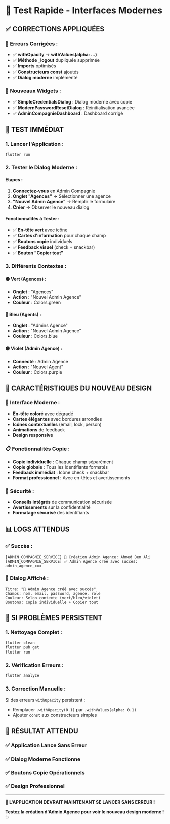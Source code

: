 # 🚀 Test Rapide - Interfaces Modernes

## ✅ **CORRECTIONS APPLIQUÉES**

### **🔧 Erreurs Corrigées :**
- ✅ **withOpacity** → **withValues(alpha: ...)**
- ✅ **Méthode _logout** dupliquée supprimée
- ✅ **Imports** optimisés
- ✅ **Constructeurs const** ajoutés
- ✅ **Dialog moderne** implémenté

### **📱 Nouveaux Widgets :**
- ✅ **SimpleCredentialsDialog** : Dialog moderne avec copie
- ✅ **ModernPasswordResetDialog** : Réinitialisation avancée
- ✅ **AdminCompagnieDashboard** : Dashboard corrigé

## 🎯 **TEST IMMÉDIAT**

### **1. Lancer l'Application :**
```bash
flutter run
```

### **2. Tester le Dialog Moderne :**

#### **Étapes :**
1. **Connectez-vous** en Admin Compagnie
2. **Onglet "Agences"** → Sélectionner une agence
3. **"Nouvel Admin Agence"** → Remplir le formulaire
4. **Créer** → Observer le nouveau dialog

#### **Fonctionnalités à Tester :**
- ✅ **En-tête vert** avec icône
- ✅ **Cartes d'information** pour chaque champ
- ✅ **Boutons copie** individuels
- ✅ **Feedback visuel** (check + snackbar)
- ✅ **Bouton "Copier tout"**

### **3. Différents Contextes :**

#### **🟢 Vert (Agences) :**
- **Onglet** : "Agences"
- **Action** : "Nouvel Admin Agence"
- **Couleur** : Colors.green

#### **🔵 Bleu (Agents) :**
- **Onglet** : "Admins Agence"
- **Action** : "Nouvel Admin Agence"
- **Couleur** : Colors.blue

#### **🟣 Violet (Admin Agence) :**
- **Connecté** : Admin Agence
- **Action** : "Nouvel Agent"
- **Couleur** : Colors.purple

## 🎨 **CARACTÉRISTIQUES DU NOUVEAU DESIGN**

### **💎 Interface Moderne :**
- **En-tête coloré** avec dégradé
- **Cartes élégantes** avec bordures arrondies
- **Icônes contextuelles** (email, lock, person)
- **Animations** de feedback
- **Design responsive**

### **📋 Fonctionnalités Copie :**
- **Copie individuelle** : Chaque champ séparément
- **Copie globale** : Tous les identifiants formatés
- **Feedback immédiat** : Icône check + snackbar
- **Format professionnel** : Avec en-têtes et avertissements

### **🔐 Sécurité :**
- **Conseils intégrés** de communication sécurisée
- **Avertissements** sur la confidentialité
- **Formatage sécurisé** des identifiants

## 📊 **LOGS ATTENDUS**

### **✅ Succès :**
```
[ADMIN_COMPAGNIE_SERVICE] 👤 Création Admin Agence: Ahmed Ben Ali
[ADMIN_COMPAGNIE_SERVICE] ✅ Admin Agence créé avec succès: admin_agence_xxx
```

### **🎨 Dialog Affiché :**
```
Titre: "🎉 Admin Agence créé avec succès"
Champs: nom, email, password, agence, role
Couleur: Selon contexte (vert/bleu/violet)
Boutons: Copie individuelle + Copier tout
```

## 🔧 **SI PROBLÈMES PERSISTENT**

### **1. Nettoyage Complet :**
```bash
flutter clean
flutter pub get
flutter run
```

### **2. Vérification Erreurs :**
```bash
flutter analyze
```

### **3. Correction Manuelle :**
Si des erreurs `withOpacity` persistent :
- Remplacer `.withOpacity(0.1)` par `.withValues(alpha: 0.1)`
- Ajouter `const` aux constructeurs simples

## 🎉 **RÉSULTAT ATTENDU**

### **✅ Application Lance Sans Erreur**
### **✅ Dialog Moderne Fonctionne**
### **✅ Boutons Copie Opérationnels**
### **✅ Design Professionnel**

---

**🚀 L'APPLICATION DEVRAIT MAINTENANT SE LANCER SANS ERREUR !**

**Testez la création d'Admin Agence pour voir le nouveau design moderne !** ✨
